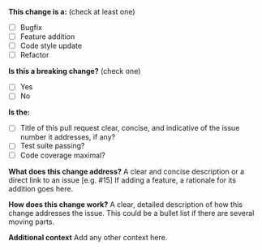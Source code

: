 **This change is a:** (check at least one)
- [ ] Bugfix
- [ ] Feature addition
- [ ] Code style update
- [ ] Refactor

**Is this a breaking change?** (check one)
- [ ] Yes
- [ ] No

**Is the:**
- [ ] Title of this pull request clear, concise, and indicative of the issue number it addresses, if any?
- [ ] Test suite passing?
- [ ] Code coverage maximal?

**What does this change address?**
A clear and concise description or a direct link to an issue [e.g. #15]
If adding a feature, a rationale for its addition goes here.

**How does this change work?**
A clear, detailed description of how this change addresses the issue.
This could be a bullet list if there are several moving parts.

**Additional context**
Add any other context here.
